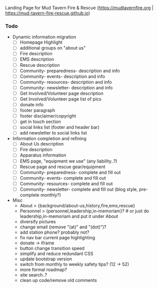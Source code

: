 Landing Page for Mud Tavern Fire & Rescue (https://mudtavernfire.org | https://mud-tavern-fire-rescue.github.io)


### Todo
- Dynamic information migration
  - [ ] Homepage Highlight
  - [ ] additional groups on "about us"
  - [ ] Fire description
  - [ ] EMS description
  - [ ] Rescue description
  - [ ] Community- preparedness- description and info
  - [ ] Community- events- description and info
  - [ ] Community- resources- description and info
  - [ ] Community- newsletter- description and info
  - [ ] Get Involved/Volunteer page description
  - [ ] Get Involved/Volunteer page list of pics
  - [ ] donate info
  - [ ] footer paragraph
  - [ ] footer disclaimer/copyright
  - [ ] get in touch section
  - [ ] social links list (footer and header bar)
  - [ ] add newsletter to social links list
- Information completion and refining
  - [ ] About Us description
  - [ ] Fire description
  - [ ] Apparatus information
  - [ ] EMS page, "equipment we use" (any liability..?)
  - [ ] Rescue page and rescue gear/equipment
  - [ ] Community- preparedness- complete and fill out
  - [ ] Community- events- complete and fill out
  - [ ] Community- resources- complete and fill out
  - [ ] Community- newsletter- complete and fill out (blog style, pre-complete monthly?)
- Misc
  - About > {background/about-us,history,fire,ems,rescue}
  - Personnel > {personnel,leadership,in-memoriam}?  # or just do leadership,in-memoriam and put it under About
  - diversify pictures
  - change email (remove "(at)" and "(dot)")?
  - add station phone? probably not?
  - fix nav bar current page highlighting
  - donate -> iframe
  - button change transition speed
  - simplify and reduce redundant CSS
  - update bootstrap version
  - switch from monthly to weekly safety tips? (12 -> 52)
  - more formal roadmap?
  - site search..?
  - clean up code/remove old comments